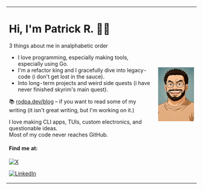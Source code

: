 <table>
<tr>
<td>

# Hi, I'm Patrick R. 🧑‍💻

3 things about me in analphabetic order

- I love programming, especially making tools, especially using Go.
- I'm a refactor king and I gracefully dive into legacy-code (i don't get lost in the sauce).
- Into long-term projects and weird side quests (i have never finished skyrim's main quest).

📚 [rodpa.dev/blog](https://rodpa.dev/blog) – if you want to read some of my writing (it isn't great writing, but I'm working on it.)

I love making CLI apps, TUIs, custom electronics, and questionable ideas.  
Most of my code never reaches GitHub.

#### Find me at:

[![X](https://img.shields.io/badge/-@rodpadev-%23000000.svg?style=for-the-badge&logo=X&logoColor=white)](https://x.com/rodpadev)

[![LinkedIn](https://img.shields.io/badge/linkedin-%230077B5.svg?style=for-the-badge&logo=linkedin&logoColor=white)](https://linkedin.com/in/rodpadev)

</td>
<td align="right">
<img src="/image.jpeg" alt="Patrick" width="200" />
</td>
</tr>
</table>

